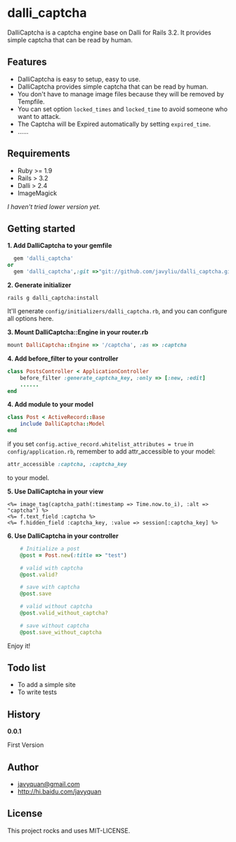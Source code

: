 dalli_captcha
=============

DalliCaptcha is a captcha engine base on Dalli for Rails 3.2. It provides simple captcha that can be read by human.


## Features

* DalliCaptcha is easy to setup, easy to use.
* DalliCaptcha provides simple captcha that can be read by human.
* You don't have to manage image files because they will be removed by Tempfile.
* You can set option `locked_times` and `locked_time` to avoid someone who want to attack.
* The Captcha will be Expired automatically by setting `expired_time`.
* ......


## Requirements

* Ruby >= 1.9
* Rails > 3.2
* Dalli > 2.4
* ImageMagick

*I haven't tried lower version yet.*

## Getting started

**1. Add DalliCaptcha to your gemfile**

```ruby
  gem 'dalli_captcha'
or
  gem 'dalli_captcha',:git =>"git://github.com/javyliu/dalli_captcha.git"
```

**2. Generate initializer**

    rails g dalli_captcha:install

It'll generate `config/initializers/dalli_captcha.rb`, and you can configure all options here.

**3. Mount DalliCaptcha::Engine in your router.rb**

```ruby
mount DalliCaptcha::Engine => '/captcha', :as => :captcha
```


**4. Add before_filter to your controller**

```ruby
class PostsController < ApplicationController
    before_filter :generate_captcha_key, :only => [:new, :edit]
    ......
end
```

**4. Add module to your model**

```ruby
class Post < ActiveRecord::Base
    include DalliCaptcha::Model
end
```

if you set `config.active_record.whitelist_attributes = true` in `config/application.rb`, remember to add attr_accessible to your model:

```ruby
attr_accessible :captcha, :captcha_key
```

to your model.

**5. Use DalliCaptcha in your view**

```erb
<%= image_tag(captcha_path(:timestamp => Time.now.to_i), :alt => "captcha") %>
<%= f.text_field :captcha %>
<%= f.hidden_field :captcha_key, :value => session[:captcha_key] %>
```

**6. Use DalliCaptcha in your controller**

```ruby
    # Initialize a post
    @post = Post.new(:title => "test")

    # valid with captcha
    @post.valid?

    # save with captcha
    @post.save

    # valid without captcha
    @post.valid_without_captcha?

    # save without captcha
    @post.save_without_captcha
```


Enjoy it!


## Todo list

* To add a simple site
* To write tests


## History

**0.0.1**

First Version


## Author

* javyquan@gmail.com
* http://hi.baidu.com/javyquan


## License

This project rocks and uses MIT-LICENSE.

